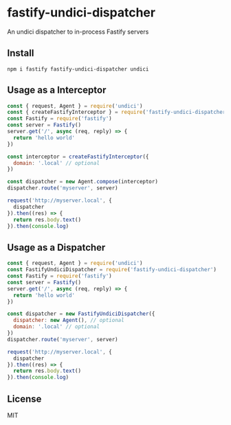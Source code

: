 # fastify-undici-dispatcher

An undici dispatcher to in-process Fastify servers

## Install

```
npm i fastify fastify-undici-dispatcher undici
```

## Usage as a Interceptor

```js
const { request, Agent } = require('undici')
const { createFastifyInterceptor } = require('fastify-undici-dispatcher')
const Fastify = require('fastify')
const server = Fastify()
server.get('/', async (req, reply) => {
  return 'hello world'
})

const interceptor = createFastifyInterceptor({
  domain: '.local' // optional
})

const dispatcher = new Agent.compose(interceptor)
dispatcher.route('myserver', server)

request('http://myserver.local', {
  dispatcher
}).then((res) => {
  return res.body.text()
}).then(console.log)
```

## Usage as a Dispatcher

```js
const { request, Agent } = require('undici')
const FastifyUndiciDispatcher = require('fastify-undici-dispatcher')
const Fastify = require('fastify')
const server = Fastify()
server.get('/', async (req, reply) => {
  return 'hello world'
})

const dispatcher = new FastifyUndiciDispatcher({
  dispatcher: new Agent(), // optional
  domain: '.local' // optional
})
dispatcher.route('myserver', server)

request('http://myserver.local', {
  dispatcher
}).then((res) => {
  return res.body.text()
}).then(console.log)
```

## License

MIT
